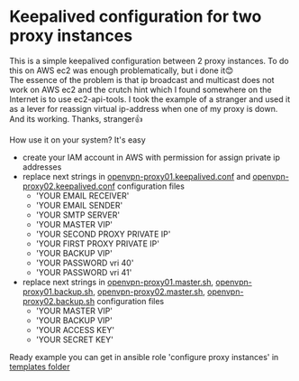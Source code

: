 # Keepalived configuration for two proxy instances

This is a simple keepalived configuration between 2 proxy instances. To do this on AWS ec2 was enough problematically, but i done it:blush:   
The essence of the problem is that ip broadcast and multicast does not work on AWS ec2 and the crutch hint which I found somewhere on the Internet is to use ec2-api-tools. I took the example of a stranger and used it as a lever for reassign virtual ip-address when one of my proxy is down. And its working. Thanks, stranger:thumbsup:

How use it on your system? It's easy
- create your IAM account in AWS with permission for assign private ip addresses  
- replace next strings in [openvpn-proxy01.keepalived.conf](openvpn-proxy01.keepalived.conf) and [openvpn-proxy02.keepalived.conf](openvpn-proxy02.keepalived.conf) configuration files
  - 'YOUR EMAIL RECEIVER'
  - 'YOUR EMAIL SENDER'
  - 'YOUR SMTP SERVER'
  - 'YOUR MASTER VIP'
  - 'YOUR SECOND PROXY PRIVATE IP'
  - 'YOUR FIRST PROXY PRIVATE IP'
  - 'YOUR BACKUP VIP'
  - 'YOUR PASSWORD vri 40'
  - 'YOUR PASSWORD vri 41'
- replace next strings in [openvpn-proxy01.master.sh](openvpn-proxy01.master.sh), [openvpn-proxy01.backup.sh](openvpn-proxy01.backup.sh), [openvpn-proxy02.master.sh](openvpn-proxy02.master.sh), [openvpn-proxy02.backup.sh](openvpn-proxy02.backup.sh) configuration files
  - 'YOUR MASTER VIP'
  - 'YOUR BACKUP VIP'
  - 'YOUR ACCESS KEY'
  - 'YOUR SECRET KEY'

Ready example you can get in ansible role 'configure proxy instances' in [templates folder](../Ansible/roles/configure-proxy-instances/templates/)
